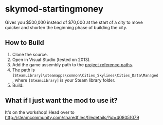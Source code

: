 # skymod-startingmoney

Gives you $500,000 instead of $70,000 at the start of a city to move quicker and shorten the beginning phase of building the city.

## How to Build

1. Clone the source.
2. Open in Visual Studio (tested on 2013).
3. Add the game assembly path to the [project reference paths](https://msdn.microsoft.com/en-us/library/vstudio/6taasyc6(v=vs.100).aspx).
  1. The path is `[SteamLibrary]\steamapps\common\Cities_Skylines\Cities_Data\Managed`, where `[SteamLibrary]` is your Steam library folder.
4. Build.

## What if I just want the mod to use it?

It's on the workshop! Head over to http://steamcommunity.com/sharedfiles/filedetails/?id=408051079